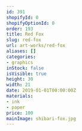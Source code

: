 ```yaml
---
id: 391
shopifyId: 0
shopifyOptionId: 0
order: 193
title: Red Fox
slug: red-fox
url: art-works/red-fox
aliases: []
categories:
- graphics
inStock: false
isVisible: true
height: 30
width: 21
date: 2019-01-01T00:00:00Z
materials:
- ink
- paper
price: 100
mainImage: shibari-fox.jpg
---
```

